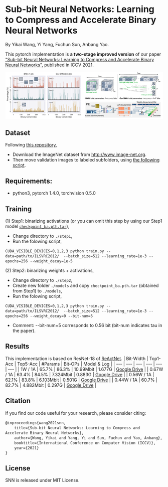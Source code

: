 # Sub-bit Neural Networks: Learning to Compress and Accelerate Binary Neural Networks
By Yikai Wang, Yi Yang, Fuchun Sun, Anbang Yao.

This pytorch implementation is **a two-stage improved version** of our paper ["Sub-bit Neural Networks: Learning to Compress and Accelerate Binary Neural Networks"](https://openaccess.thecvf.com/content/ICCV2021/papers/Wang_Sub-Bit_Neural_Networks_Learning_To_Compress_and_Accelerate_Binary_Neural_ICCV_2021_paper.pdf), published in ICCV 2021.

<p align="center"><img src="intro.png" width="800" /></p>


## Dataset
Following [this repository](https://github.com/pytorch/examples/tree/master/imagenet#requirements),
- Download the ImageNet dataset from http://www.image-net.org.
- Then move validation images to labeled subfolders, using [the following script](https://raw.githubusercontent.com/soumith/imagenetloader.torch/master/valprep.sh).

## Requirements:
* python3, pytorch 1.4.0, torchvision 0.5.0

## Training
(1) Step1:  binarizing activations (or you can omit this step by using our Step1 model [`checkpoint_ba.pth.tar`](https://drive.google.com/file/d/1eKIA-XfWjeXdya6Qxgd71yuCXGNBVwds/view?usp=sharing)),
* Change directory to `./step1`,
* Run the folowing script, 
```
CUDA_VISIBLE_DEVICES=0,1,2,3 python train.py --data=path/to/ILSVRC2012/  --batch_size=512 --learning_rate=1e-3 --epochs=256 --weight_decay=1e-5
```

(2) Step2:  binarizing weights + activations,
* Change directory to `./step2`,
* Create new folder `./models` and copy `checkpoint_ba.pth.tar` (obtained from Step1) to `./models`,
* Run the folowing script,
```
CUDA_VISIBLE_DEVICES=0,1,2,3 python train.py --data=path/to/ILSVRC2012/  --batch_size=512 --learning_rate=1e-3 --epochs=256 --weight_decay=0 --bit-num=5
```
* Comment: --bit-num=5 corresponds to 0.56 bit (bit-num indicates tau in the paper).

## Results
This implementation is based on ResNet-18 of [ReActNet](https://github.com/liuzechun/ReActNet).
| Bit-Width | Top1-Acc | Top5-Acc | #Params | Bit-OPs | Model & Log |
| --- | --- | --- | --- | --- | --- |
| 1W / 1A | 65.7% | 86.3% | 10.99Mbit | 1.677G | [Google Drive](https://drive.google.com/drive/folders/1TWSIwzGottSGuNPHIs9jHIM7kQ0Ewl_z?usp=sharing) |
| 0.67W / 1A | 63.4% | 84.5% | 7.324Mbit | 0.883G | [Google Drive](https://drive.google.com/drive/folders/1fTmzUaTe_E0J5kLqJI8Qlr1lUNWVcknL?usp=sharing) |
| 0.56W / 1A | 62.1% | 83.8% | 6.103Mbit | 0.501G | [Google Drive](https://drive.google.com/drive/folders/1HiiyxhRsCwf4J0Hx3BrM9oGE_NTAK_Ph?usp=sharing) |
| 0.44W / 1A | 60.7% | 82.7% | 4.882Mbit | 0.297G | [Google Drive](https://drive.google.com/drive/folders/1Q4B3QduAHKjK3JCmf1j7rNi0AQIviMC8?usp=sharing) |


## Citation
If you find our code useful for your research, please consider citing:

    @inproceedings{wang2021snn,
        title={Sub-bit Neural Networks: Learning to Compress and Accelerate Binary Neural Networks},
        author={Wang, Yikai and Yang, Yi and Sun, Fuchun and Yao, Anbang},
        booktitle={International Conference on Computer Vision (ICCV)},
        year={2021}
    }

## License
SNN is released under MIT License.
